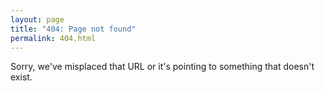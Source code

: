 ```yaml
---
layout: page
title: "404: Page not found"
permalink: 404.html
---
```


Sorry, we've misplaced that URL or it's pointing to something that doesn't exist.
